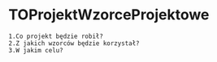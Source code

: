 # TOProjektWzorceProjektowe
```text
1.Co projekt będzie robił?
2.Z jakich wzorców będzie korzystał?
3.W jakim celu?
```
